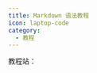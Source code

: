 ```yaml
---
title: Markdown 语法教程
icon: laptop-code
category:
  - 教程
---
```


教程站：

<SiteInfo
name="何方的个人小站"
desc="分享学习 · 记录生活"
url="https://iamhefang.cn/tutorials/markdown/"
logo="https://iamhefang.cn/favicon.svg"
repo="https://github.com/iamhefang"
preview="https://cdn.jsdelivr.net/gh/shenbourne/Image-Hosting-Service@main/blog/202407262155094.png"
/>

<SiteInfo
name="Markdown Guide"
desc="The Markdown Guide is a free and open-source reference guide that explains how to use Markdown, the simple and easy-to-use markup language you can use to format virtually any document."
url="https://iamhefang.cn/tutorials/markdown/"
logo="https://raw.githubusercontent.com/mattcone/markdown-guide/c4328bbbd7c9b975a4ed82e80c9c2d9822f1dc67/assets/images/markdown-mark.svg"
repo="https://github.com/mattcone/markdown-guide"
preview="https://cdn.jsdelivr.net/gh/shenbourne/Image-Hosting-Service@main/blog/202407262200449.png"
/>

<SiteInfo
name="Markdown Community Page"
desc="By and for the markdown community."
url="https://markdown.github.io/"
logo="https://avatars.githubusercontent.com/u/834380?s=200&v=4"
repo="https://github.com/markdown/markdown.github.com"
preview="https://cdn.jsdelivr.net/gh/shenbourne/Image-Hosting-Service@main/blog/202407262203629.png"
/>

<SiteInfo
name="Markdown 语法说明 (简体中文版)"
desc="Markdown 语法简体中文版（fork 于繁体中文版 http://markdown.tw/ ）"
url="https://www.appinn.com/markdown/"
logo="https://avatars.githubusercontent.com/u/47289402?s=200&v=4"
repo="https://github.com/appinncom/Markdown-Syntax-CN"
preview="https://cdn.jsdelivr.net/gh/shenbourne/Image-Hosting-Service@main/blog/202407262206352.png"
/>

<Catalog />
